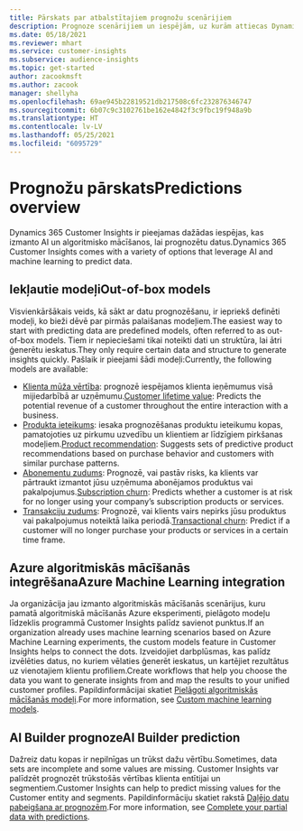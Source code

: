 ```yaml
---
title: Pārskats par atbalstītajiem prognožu scenārijiem
description: Prognoze scenārijiem un iespējām, uz kurām attiecas Dynamics 365 Customer Insights pieteikums.
ms.date: 05/18/2021
ms.reviewer: mhart
ms.service: customer-insights
ms.subservice: audience-insights
ms.topic: get-started
author: zacookmsft
ms.author: zacook
manager: shellyha
ms.openlocfilehash: 69ae945b22819521db217508c6fc232876346747
ms.sourcegitcommit: 6b07c9c3102761be162e4842f3c9fbc19f948a9b
ms.translationtype: HT
ms.contentlocale: lv-LV
ms.lasthandoff: 05/25/2021
ms.locfileid: "6095729"
---
```

# <a name="predictions-overview"></a><span data-ttu-id="48884-103">Prognožu pārskats</span><span class="sxs-lookup"><span data-stu-id="48884-103">Predictions overview</span></span>

<span data-ttu-id="48884-104">Dynamics 365 Customer Insights ir pieejamas dažādas iespējas, kas izmanto AI un algoritmisko mācīšanos, lai prognozētu datus.</span><span class="sxs-lookup"><span data-stu-id="48884-104">Dynamics 365 Customer Insights comes with a variety of options that leverage AI and machine learning to predict data.</span></span> 

## <a name="out-of-box-models"></a><span data-ttu-id="48884-105">Iekļautie modeļi</span><span class="sxs-lookup"><span data-stu-id="48884-105">Out-of-box models</span></span>

<span data-ttu-id="48884-106">Visvienkāršākais veids, kā sākt ar datu prognozēšanu, ir iepriekš definēti modeļi, ko bieži dēvē par pirmās palaišanas modeļiem.</span><span class="sxs-lookup"><span data-stu-id="48884-106">The easiest way to start with predicting data are predefined models, often referred to as out-of-box models.</span></span> <span data-ttu-id="48884-107">Tiem ir nepieciešami tikai noteikti dati un struktūra, lai ātri ģenerētu ieskatus.</span><span class="sxs-lookup"><span data-stu-id="48884-107">They only require certain data and structure to generate insights quickly.</span></span> <span data-ttu-id="48884-108">Pašlaik ir pieejami šādi modeļi:</span><span class="sxs-lookup"><span data-stu-id="48884-108">Currently, the following models are available:</span></span> 
- <span data-ttu-id="48884-109">[Klienta mūža vērtība](predict-customer-lifetime-value.md): prognozē iespējamos klienta ieņēmumus visā mijiedarbībā ar uzņēmumu.</span><span class="sxs-lookup"><span data-stu-id="48884-109">[Customer lifetime value](predict-customer-lifetime-value.md): Predicts the potential revenue of a customer throughout the entire interaction with a business.</span></span> 
- <span data-ttu-id="48884-110">[Produkta ieteikums](predict-product-recommendation.md): iesaka prognozēšanas produktu ieteikumu kopas, pamatojoties uz pirkumu uzvedību un klientiem ar līdzīgiem pirkšanas modeļiem.</span><span class="sxs-lookup"><span data-stu-id="48884-110">[Product recommendation](predict-product-recommendation.md): Suggests sets of predictive product recommendations based on purchase behavior and customers with similar purchase patterns.</span></span>
- <span data-ttu-id="48884-111">[Abonementu zudums](predict-subscription-churn.md): Prognozē, vai pastāv risks, ka klients var pārtraukt izmantot jūsu uzņēmuma abonējamos produktus vai pakalpojumus.</span><span class="sxs-lookup"><span data-stu-id="48884-111">[Subscription churn](predict-subscription-churn.md): Predicts whether a customer is at risk for no longer using your company’s subscription products or services.</span></span>
- <span data-ttu-id="48884-112">[Transakciju zudums](predict-transactional-churn.md): Prognozē, vai klients vairs nepirks jūsu produktus vai pakalpojumus noteiktā laika periodā.</span><span class="sxs-lookup"><span data-stu-id="48884-112">[Transactional churn](predict-transactional-churn.md): Predict if a customer will no longer purchase your products or services in a certain time frame.</span></span>

## <a name="azure-machine-learning-integration"></a><span data-ttu-id="48884-113">Azure algoritmiskās mācīšanās integrēšana</span><span class="sxs-lookup"><span data-stu-id="48884-113">Azure Machine Learning integration</span></span>

<span data-ttu-id="48884-114">Ja organizācija jau izmanto algoritmiskās mācīšanās scenārijus, kuru pamatā algoritmiskā mācīšanās Azure eksperimenti, pielāgoto modeļu līdzeklis programmā Customer Insights palīdz savienot punktus.</span><span class="sxs-lookup"><span data-stu-id="48884-114">If an organization already uses machine learning scenarios based on Azure Machine Learning experiments, the custom models feature in Customer Insights helps to connect the dots.</span></span> <span data-ttu-id="48884-115">Izveidojiet darbplūsmas, kas palīdz izvēlēties datus, no kuriem vēlaties ģenerēt ieskatus, un kartējiet rezultātus uz vienotajiem klientu profiliem.</span><span class="sxs-lookup"><span data-stu-id="48884-115">Create workflows that help you choose the data you want to generate insights from and map the results to your unified customer profiles.</span></span> <span data-ttu-id="48884-116">Papildinformācijai skatiet [Pielāgoti algoritmiskās mācīšanās modeļi](custom-models.md).</span><span class="sxs-lookup"><span data-stu-id="48884-116">For more information, see [Custom machine learning models](custom-models.md).</span></span>

## <a name="ai-builder-prediction"></a><span data-ttu-id="48884-117">AI Builder prognoze</span><span class="sxs-lookup"><span data-stu-id="48884-117">AI Builder prediction</span></span>

<span data-ttu-id="48884-118">Dažreiz datu kopas ir nepilnīgas un trūkst dažu vērtību.</span><span class="sxs-lookup"><span data-stu-id="48884-118">Sometimes, data sets are incomplete and some values are missing.</span></span> <span data-ttu-id="48884-119">Customer Insights var palīdzēt prognozēt trūkstošās vērtības klienta entītijai un segmentiem.</span><span class="sxs-lookup"><span data-stu-id="48884-119">Customer Insights can help to predict missing values for the Customer entity and segments.</span></span> <span data-ttu-id="48884-120">Papildinformāciju skatiet rakstā [Daļējo datu pabeigšana ar prognozēm](predictions.md).</span><span class="sxs-lookup"><span data-stu-id="48884-120">For more information, see [Complete your partial data with predictions](predictions.md).</span></span>
